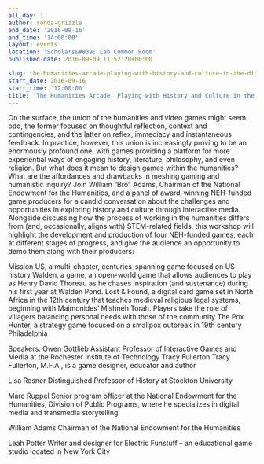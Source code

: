 ```yaml
---
all_day: 1
author: ronda-grizzle
end_date: '2016-09-16'
end_time: '14:00:00'
layout: events
location: 'Scholars&#039; Lab Common Room'
published-date: 2016-09-09 11:52:20+00:00

slug: the-humanities-arcade-playing-with-history-and-culture-in-the-digital-age
start_date: 2016-09-16
start_time: '12:00:00'
title: 'The Humanities Arcade: Playing with History and Culture in the Digital Age'
---
```


On the surface, the union of the humanities and video games might seem odd, the former focused on thoughtful reflection, context and contingencies, and the latter on reflex, immediacy and instantaneous feedback. In practice, however, this union is increasingly proving to be an enormously profound one, with games providing a platform for more experiential ways of engaging history, literature, philosophy, and even religion. But what does it mean to design games within the humanities? What are the affordances and drawbacks in meshing gaming and humanistic inquiry? Join William “Bro” Adams, Chairman of the National Endowment for the Humanities, and a panel of award-winning NEH-funded game producers for a candid conversation about the challenges and opportunities in exploring history and culture through interactive media. Alongside discussing how the process of working in the humanities differs from (and, occasionally, aligns with) STEM-related fields, this workshop will highlight the development and production of four NEH-funded games, each at different stages of progress, and give the audience an opportunity to demo them along with their producers:

Mission US, a multi-chapter, centuries-spanning game focused on US history
Walden, a game, an open-world game that allows audiences to play as Henry David Thoreau as he chases inspiration (and sustenance) during his first year at Walden Pond.
Lost & Found, a digital card game set in North Africa in the 12th century that teaches medieval religious legal systems, beginning with Maimonides’ Mishneh Torah. Players take the role of villagers balancing personal needs with those of the community
The Pox Hunter, a strategy game focused on a smallpox outbreak in 19th century Philadelphia

Speakers:
Owen Gottlieb
Assistant Professor of Interactive Games and Media at the Rochester Institute of Technology
Tracy Fullerton
Tracy Fullerton, M.F.A., is a game designer, educator and author

Lisa Rosner
Distinguished Professor of History at Stockton University

Marc Ruppel
Senior program officer at the National Endowment for the Humanities, Division of Public Programs, where he specializes in digital media and transmedia storytelling

William Adams
Chairman of the National Endowment for the Humanities

Leah Potter
Writer and designer for Electric Funstuff – an educational game studio located in New York City
